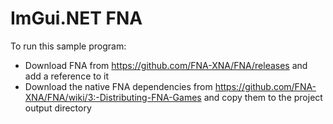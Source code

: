 ﻿# ImGui.NET FNA

To run this sample program:

- Download FNA from https://github.com/FNA-XNA/FNA/releases and add a reference to it
- Download the native FNA dependencies from https://github.com/FNA-XNA/FNA/wiki/3:-Distributing-FNA-Games and copy them to the project output directory